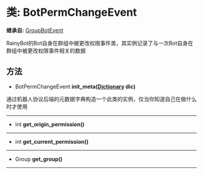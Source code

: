# 类: BotPermChangeEvent  
  
**继承自:** [GroupBotEvent](https://docs.godotengine.org/en/latest/classes/class_groupbotevent.html)  
  
RainyBot的Bot自身在群组中被更改权限事件类，其实例记录了与一次Bot自身在群组中被更改权限事件相关的数据  
  
## 方法 
  
- BotPermChangeEvent **init_meta([Dictionary](https://docs.godotengine.org/en/latest/classes/class_dictionary.html) dic)**  
  
通过机器人协议后端的元数据字典构造一个此类的实例，仅当你知道自己在做什么时才使用  
  
---  
  
- int **get_origin_permission()**  
  
---  
  
- int **get_current_permission()**  
  
---  
  
- Group **get_group()**  
  
---  
  

